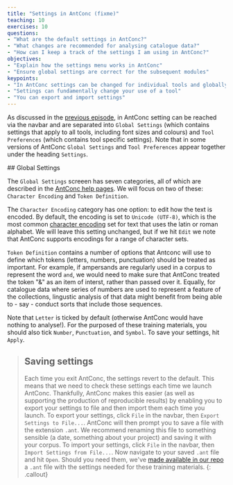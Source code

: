 ```yaml
---
title: "Settings in AntConc (fixme)"
teaching: 10
exercises: 10
questions:
- "What are the default settings in AntConc?"
- "What changes are recommended for analysing catalogue data?"
- "How can I keep a track of the settings I am using in AntConc?"
objectives:
- "Explain how the settings menu works in AntConc"
- "Ensure global settings are correct for the subsequent modules"
keypoints:
- "In AntConc settings can be changed for individual tools and globally"
- "Settings can fundamentally change your use of a tool"
- "You can export and import settings"
---
```


As discussed in the [previous episode](https://cataloguelegacies.github.io/antconc.github.io/03-layout/index.html), in AntConc setting can be reached via the navbar and are separated into `Global Settings` (which contains settings that apply to all tools, including font sizes and colours) and `Tool Preferences` (which contains tool specific settings). Note that in some versions of AntConc `Global Settings` and `Tool Preferences` appear together under the heading `Settings`.

## Global Settings

The `Global Settings` screeen has seven categories, all of which are described in the [AntConc help pages](https://www.laurenceanthony.net/software/antconc/). We will focus on two of these: `Character Encoding` and `Token Definition`.

The `Character Encoding` category has one option: to edit how the text is encoded. By default, the encoding is set to `Unicode (UTF-8)`, which is the most common [character encoding](https://en.wikipedia.org/wiki/UTF-8) set for text that uses the latin or roman alphabet. We will leave this setting unchanged, but if we hit `Edit` we note that AntConc supports encodings for a range of character sets.

`Token Definition` contains a number of options that Antconc will use to define which tokens (letters, numbers, punctuation) should be treated as important. For example, if ampersands are regularly used in a corpus to represent the word `and`, we would need to make sure that AntConc treated the token "&" as an item of interst, rather than passed over it. Equally, for catalogue data where series of numbers are used to represent a feature of the collections, lingustic analysis of that data might benefit from being able to - say - conduct sorts that include those sequences.

Note that `Letter` is ticked by default (otherwise AntConc would have nothing to analyse!). For the purposed of these training materials, you should also tick `Number`, `Punctuation`, and `Symbol`. To save your settings, hit `Apply`.

> ## Saving settings
>
> Each time you exit AntConc, the settings revert to the default. This means that we need to check these settings each time we launch AntConc. Thankfully, AntConc makes this easier (as well as supporting the production of reproducible results) by enabling you to export your settings to file and then import them each time you launch.
> To export your settings, click `File` in the navbar, then `Export Settings to File...`. AntConc will then prompt you to save a file with the extension `.ant`. We recommend renaming this file to something sensible (a date, something about your project) and saving it with your corpus.
> To import your settings, click `File` in the navbar, then `Import Settings from File...`.  Now navigate to your saved `.ant` file and hit `Open`. Should you need them, we've [made available in our repo](https://github.com/CatalogueLegacies/antconc.github.io/tree/gh-pages/data) a `.ant` file with the settings needed for these training materials.
{: .callout}
